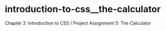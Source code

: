 # introduction-to-css__the-calculator
Chapter 2: Introduction to CSS / Project Assignment 5: The Calculator
